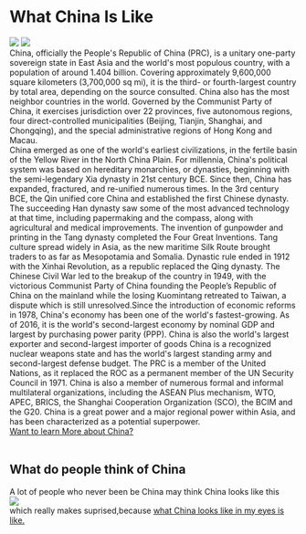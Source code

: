 <html>

<head>
  <title>Traveling in China</title>
  <link href="./style.css" type="text/css" rel="stylesheet">
</head>
<body>
  <h1> What China Is Like</h1>
  <div>
  <img src="http://www.chinamaps.org/images/CHINA.jpg"/>
  <img src="http://www.cnto.org/wp-content/uploads/2014/04/newchinaworldmap1.jpg"/>
  </div>
  <p1>
    China, officially the People's Republic of China (PRC), is a unitary one-party sovereign state in East Asia and the world's most populous 
country, with a population of around 1.404 billion. Covering approximately 9,600,000 square kilometers (3,700,000 sq mi), it is the third- or fourth-largest country by total area, depending on the source consulted. China also has the most neighbor countries in the world. Governed by the Communist Party of China, it exercises jurisdiction over 22 provinces, five autonomous regions, four direct-controlled municipalities (Beijing, Tianjin, Shanghai, and Chongqing), and the special administrative regions of Hong Kong and Macau.
 <div>
    China emerged as one of the world's earliest civilizations, in the fertile basin of the Yellow River in the North China Plain. For millennia, China's political system was based on hereditary monarchies, or dynasties, beginning with the semi-legendary Xia dynasty in 21st century BCE. Since then, China has expanded, fractured, and re-unified numerous times. In the 3rd century BCE, the Qin unified core China and established the first Chinese dynasty. The succeeding Han dynasty saw some of the most advanced technology at that time, including papermaking and the compass, along with agricultural and medical improvements. The invention of gunpowder and printing in the Tang dynasty completed the Four Great Inventions. Tang culture spread widely in Asia, as the new maritime Silk Route brought traders to as far as Mesopotamia and Somalia. Dynastic rule ended in 1912 with the Xinhai Revolution, as a republic replaced the Qing dynasty. The Chinese Civil War led to the breakup of the country in 1949, with the victorious Communist Party of China founding the People’s Republic of China on the mainland while the losing Kuomintang retreated to Taiwan, a dispute which is still unresolved.Since the introduction of economic reforms in 1978, China's economy has been one of the world's fastest-growing. As of 2016, it is the world's second-largest economy by nominal GDP and largest by purchasing power parity (PPP). China is also the world's largest exporter and 
second-largest importer of goods  China is a recognized nuclear weapons state and has the world's largest standing army and second-largest defense budget. The PRC is a member of the United Nations, as it replaced the ROC as a permanent member of the UN Security Council in 1971. China is also a member of numerous formal and informal multilateral organizations, including the ASEAN Plus mechanism, WTO, APEC, BRICS, the Shanghai Cooperation Organization (SCO), the BCIM and the G20. China is a great power and a major regional power within Asia, and has been characterized as a potential superpower. 
  </div>
  </p1>
  <div>
  <a href="https://en.wikipedia.org/wiki/China" target="_blank"> Want to learn More about China?</a>
  </div>
  <br>
  <h2>
    What do people think of China
  </h2>
  <p2>
    A lot of people who never been be China may think China looks like this 
    <br>
    <img src="https://qph.fs.quoracdn.net/main-qimg-746a280e498e123aeedc64d6f7c2eddb-c"/>
    <br>
    which really makes suprised,because 
  </p2>
  <a href="https://www.youtube.com/watch?v=jlyQMpwzMt8" target="_blank"> what China looks like in my eyes is like.</a>
</body>
  
</html>
